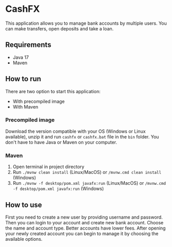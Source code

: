 # CashFX
This application allows you to manage bank accounts by multiple users. You can make transfers, open deposits and take a loan.

## Requirements
- Java 17
- Maven

## How to run
There are two option to start this application:
- With precompiled image
- With Maven

### Precompiled image
Download the version compatible with your OS (Windows or Linux available), unzip it and run `cashfx` or `cashfx.bat` file in the `bin` folder.
You don't have to have Java or Maven on your computer.

### Maven
1. Open terminal in project directory
2. Run `./mvnw clean install` (Linux/MacOS) or `/mvnw.cmd clean install` (Windows)
3. Run `./mvnw -f desktop/pom.xml javafx:run` (Linux/MacOS) or `/mvnw.cmd -f desktop/pom.xml javafx:run` (Windows)

## How to use
First you need to create a new user by providing username and password. Then you can login to your account and create new bank account. Choose the name
and account type. Better accounts have lower fees. After opening your newly created account you can begin to manage it by choosing the available options.
